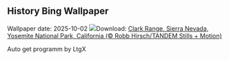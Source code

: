 ## History Bing Wallpaper
Wallpaper date: 2025-10-02
![](https://www.bing.com/th?id=OHR.YosemiteClark_EN-US8503376225_UHD.jpg&w=1000)Download: [Clark Range, Sierra Nevada, Yosemite National Park, California (© Robb Hirsch/TANDEM Stills + Motion)](https://www.bing.com/th?id=OHR.YosemiteClark_EN-US8503376225_UHD.jpg)

Auto get programm by LtgX
